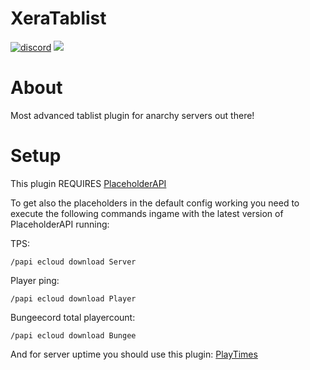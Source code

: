 # XeraTablist
[![discord](https://discord.com/api/guilds/683053832694923319/embed.png)](https://discord.gg/WWm35Tc) [![](https://img.shields.io/badge/contributions-welcome-brightgreen)](https://github.com/XeraPlugins/XeraTablist)

# About
Most advanced tablist plugin for anarchy servers out there!

# Setup
This plugin REQUIRES [PlaceholderAPI](https://www.spigotmc.org/resources/placeholderapi.6245/)

To get also the placeholders in the default config working you need to execute the following commands ingame with the latest version of PlaceholderAPI running:

TPS:
```
/papi ecloud download Server
```

Player ping: 
```
/papi ecloud download Player
```

Bungeecord total playercount:
```
/papi ecloud download Bungee
```

And for server uptime you should use this plugin:
[PlayTimes](https://www.spigotmc.org/resources/58858/)